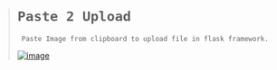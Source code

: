 ># `Paste 2 Upload`
>
>      Paste Image from clipboard to upload file in flask framework.
>
>[![image](https://github.com/user-attachments/assets/880274fc-7e0e-4798-b9a5-c96bc7564b29)](https://paste2upload.pythonanywhere.com/uploads/pasted-image-20240801T131210750Z.png)
